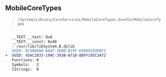 ## MobileCoreTypes

> `/System/Library/CoreServices/MobileCoreTypes.bundle/MobileCoreTypes`

```diff

   __TEXT.__text: 0x0
   __TEXT.__const: 0x40
   - /usr/lib/libSystem.B.dylib
-  UUID: DC9A8DA0-AAA7-3D8B-B19F-E8809283D6F2
+  UUID: 45AC1033-199C-393B-A710-8BFF195C2A72
   Functions: 0
   Symbols:   2
   CStrings:  0

```
